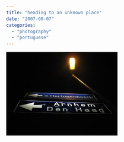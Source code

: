 ```yaml
---
title: "heading to an unknown place"
date: "2007-08-07"
categories: 
  - "photography"
  - "portuguese"
---
```


[![](images/heading-to-a-unknown-place-300x225.jpg)](https://renatoalvestorres.net/wp-content/uploads/2007/08/heading-to-a-unknown-place.jpg)
